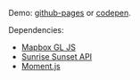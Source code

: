 Demo: [github-pages](https://ccampean.github.io/day-night/) or [codepen](https://codepen.io/CostiCampean/full/abbPLgN).

Dependencies:

- [Mapbox GL JS](https://docs.mapbox.com/mapbox-gl-js/api/)
- [Sunrise Sunset API](https://sunrise-sunset.org/api)
- [Moment.js](https://momentjs.com)
